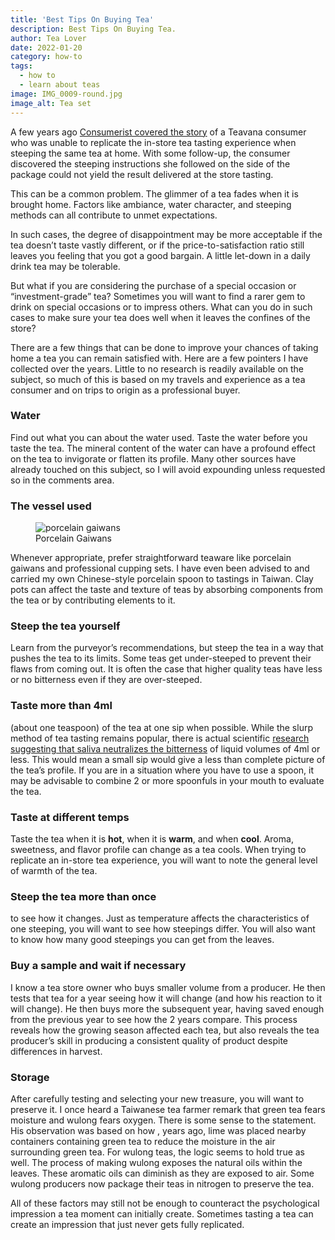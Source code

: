 ```yaml
---
title: 'Best Tips On Buying Tea'
description: Best Tips On Buying Tea.
author: Tea Lover
date: 2022-01-20
category: how-to
tags:
  - how to
  - learn about teas
image: IMG_0009-round.jpg
image_alt: Tea set
---
```


A few years ago [Consumerist covered the story](https://consumerist.com/2013/02/15/why-doesnt-the-teavana-tea-i-brew-at-home-taste-like-it-does-at-the-store/) of a Teavana consumer who was unable to replicate the in-store tea tasting experience when steeping the same tea at home. With some follow-up, the consumer discovered the steeping instructions she followed on the side of the package could not yield the result delivered at the store tasting.

This can be a common problem. The glimmer of a tea fades when it is brought home. Factors like ambiance, water character, and steeping methods can all contribute to unmet expectations.

In such cases, the degree of disappointment may be more acceptable if the tea doesn’t taste vastly different, or if the price-to-satisfaction ratio still leaves you feeling that you got a good bargain. A little let-down in a daily drink tea may be tolerable.

But what if you are considering the purchase of a special occasion or “investment-grade” tea? Sometimes you will want to find a rarer gem to drink on special occasions or to impress others. What can you do in such cases to make sure your tea does well when it leaves the confines of the store?

There are a few things that can be done to improve your chances of taking home a tea you can remain satisfied with. Here are a few pointers I have collected over the years. Little to no research is readily available on the subject, so much of this is based on my travels and experience as a tea consumer and on trips to origin as a professional buyer.

### Water

Find out what you can about the water used. Taste the water before you taste the tea. The mineral content of the water can have a profound effect on the tea to invigorate or flatten its profile. Many other sources have already touched on this subject, so I will avoid expounding unless requested so in the comments area.

### The vessel used

<!-- image -->
<figure>
    <img class="rounded" src="/img/IMG_0009-round-300x300.jpg" alt="porcelain gaiwans">
    <figcaption>Porcelain Gaiwans</figcaption>
</figure>

Whenever appropriate, prefer straightforward teaware like porcelain gaiwans and professional cupping sets. I have even been advised to and carried my own Chinese-style porcelain spoon to tastings in Taiwan. Clay pots can affect the taste and texture of teas by absorbing components from the tea or by contributing elements to it.

### Steep the tea yourself

Learn from the purveyor’s recommendations, but steep the tea in a way that pushes the tea to its limits. Some teas get under-steeped to prevent their flaws from coming out. It is often the case that higher quality teas have less or no bitterness even if they are over-steeped.

### Taste more than 4ml

(about one teaspoon) of the tea at one sip when possible. While the slurp method of tea tasting remains popular, there is actual scientific [research suggesting that saliva neutralizes the bitterness](https://web.archive.org/web/20210505221132/http://walkerteareview.com//http:/walkerteareview.com/why-slurping-sucks-toward-better-tea-tasting-practices) of liquid volumes of 4ml or less. This would mean a small sip would give a less than complete picture of the tea’s profile. If you are in a situation where you have to use a spoon, it may be advisable to combine 2 or more spoonfuls in your mouth to evaluate the tea.

### Taste at different temps

Taste the tea when it is **hot**, when it is **warm**, and when **cool**. Aroma, sweetness, and flavor profile can change as a tea cools. When trying to replicate an in-store tea experience, you will want to note the general level of warmth of the tea.

### Steep the tea more than once

to see how it changes. Just as temperature affects the characteristics of one steeping, you will want to see how steepings differ. You will also want to know how many good steepings you can get from the leaves.

### Buy a sample and wait if necessary

I know a tea store owner who buys smaller volume from a producer. He then tests that tea for a year seeing how it will change (and how his reaction to it will change). He then buys more the subsequent year, having saved enough from the previous year to see how the 2 years compare. This process reveals how the growing season affected each tea, but also reveals the tea producer’s skill in producing a consistent quality of product despite differences in harvest.

### Storage

After carefully testing and selecting your new treasure, you will want to preserve it. I once heard a Taiwanese tea farmer remark that green tea fears moisture and wulong fears oxygen. There is some sense to the statement. His observation was based on how , years ago, lime was placed nearby containers containing green tea to reduce the moisture in the air surrounding green tea. For wulong teas, the logic seems to hold true as well. The process of making wulong exposes the natural oils within the leaves. These aromatic oils can diminish as they are exposed to air. Some wulong producers now package their teas in nitrogen to preserve the tea.

All of these factors may still not be enough to counteract the psychological impression a tea moment can initially create. Sometimes tasting a tea can create an impression that just never gets fully replicated.
